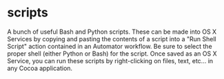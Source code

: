 scripts
=======

A bunch of useful Bash and Python scripts. These can be made into OS X Services by copying and pasting the contents of a script into a "Run Shell Script" action contained in an Automator workflow. Be sure to select the proper shell (either Python or Bash) for the script. Once saved as an OS X Service, you can run these scripts by right-clicking on files, text, etc... in any Cocoa application.
